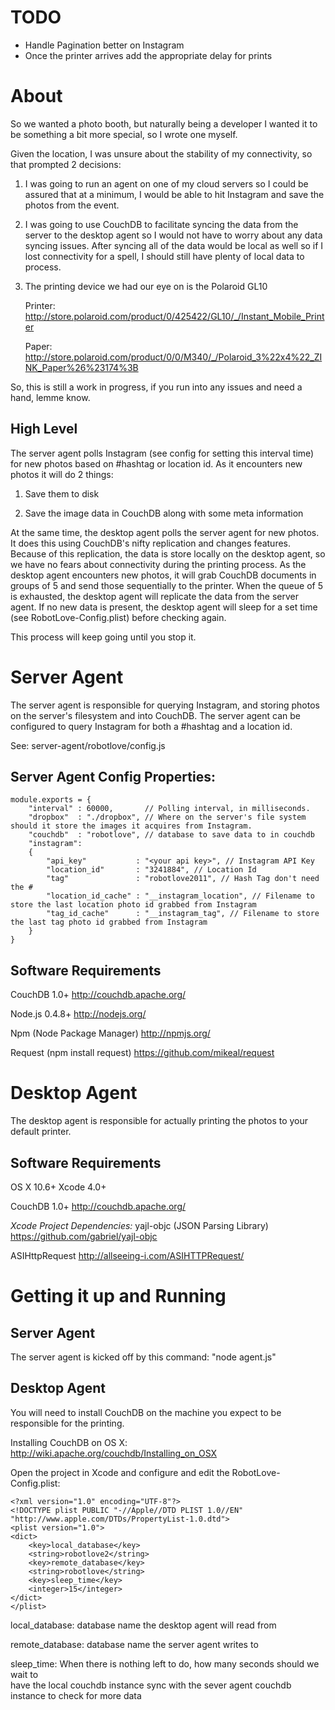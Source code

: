 TODO
=================
- Handle Pagination better on Instagram
- Once the printer arrives add the appropriate delay for prints

About
=================
So we wanted a photo booth, but naturally being a developer I wanted it to be something
a bit more special, so I wrote one myself.

Given the location, I was unsure about the stability of my connectivity, so that prompted 2 decisions:

1) I was going to run an agent on one of my cloud servers so I could be assured that at a minimum, I would be 
   able to hit Instagram and save the photos from the event.

2) I was going to use CouchDB to facilitate syncing the data from the server to the desktop agent so I would not
   have to worry about any data syncing issues. After syncing all of the data would be local as well
   so if I lost connectivity for a spell, I should still have plenty of local data to process.

3) The printing device we had our eye on is the Polaroid GL10

   Printer: http://store.polaroid.com/product/0/425422/GL10/_/Instant_Mobile_Printer

   Paper: http://store.polaroid.com/product/0/0/M340/_/Polaroid_3%22x4%22_ZINK_Paper%26%23174%3B


So, this is still a work in progress, if you run into any issues and need a hand, lemme know.

High Level
-------------
The server agent polls Instagram (see config for setting this interval time) for new photos based on #hashtag or location id. As it encounters new photos it will do 2 things:

1) Save them to disk

2) Save the image data in CouchDB along with some meta information

At the same time, the desktop agent polls the server agent for new photos.  It does this using CouchDB's nifty replication and changes features.
Because of this replication, the data is store locally on the desktop agent, so we have no fears about connectivity during the printing process.
As the desktop agent encounters new photos, it will grab CouchDB documents in groups of 5 and send those sequentially to the printer.
When the queue of 5 is exhausted, the desktop agent will replicate the data from the server agent.  If no new data is present, the 
desktop agent will sleep for a set time (see RobotLove-Config.plist) before checking again.

This process will keep going until you stop it.

Server Agent
=================
The server agent is responsible for querying Instagram, and storing photos on the server's filesystem and into CouchDB.
The server agent can be configured to query Instagram for both a #hashtag and a location id.

See: server-agent/robotlove/config.js

Server Agent Config Properties:
--------------------------------
	module.exports = {
		"interval" : 60000,       // Polling interval, in milliseconds.
		"dropbox"  : "./dropbox", // Where on the server's file system should it store the images it acquires from Instagram.
		"couchdb"  : "robotlove", // database to save data to in couchdb
		"instagram": 
		{
			"api_key"           : "<your api key>", // Instagram API Key
			"location_id"       : "3241884", // Location Id 
			"tag"               : "robotlove2011", // Hash Tag don't need the #
			"location_id_cache" : "__instagram_location", // Filename to store the last location photo id grabbed from Instagram 
			"tag_id_cache"      : "__instagram_tag", // Filename to store the last tag photo id grabbed from Instagram
		}
	}


Software Requirements
------------------------
CouchDB 1.0+
http://couchdb.apache.org/

Node.js 0.4.8+
http://nodejs.org/

Npm (Node Package Manager)
http://npmjs.org/

Request (npm install request)
https://github.com/mikeal/request


Desktop Agent
=================
The desktop agent is responsible for actually printing the photos to your default printer.

Software Requirements
------------------------
OS X 10.6+
Xcode 4.0+

CouchDB 1.0+
http://couchdb.apache.org/

*Xcode Project Dependencies:*
yajl-objc (JSON Parsing Library)
https://github.com/gabriel/yajl-objc

ASIHttpRequest
http://allseeing-i.com/ASIHTTPRequest/

Getting it up and Running
============================

Server Agent
-------------------
The server agent is kicked off by this command:
"node agent.js"

Desktop Agent
-------------------
You will need to install CouchDB on the machine you expect to be responsible for the printing.  

Installing CouchDB on OS X:
http://wiki.apache.org/couchdb/Installing_on_OSX

Open the project in Xcode and configure and edit the RobotLove-Config.plist:

	<?xml version="1.0" encoding="UTF-8"?>
	<!DOCTYPE plist PUBLIC "-//Apple//DTD PLIST 1.0//EN" "http://www.apple.com/DTDs/PropertyList-1.0.dtd">
	<plist version="1.0">
	<dict>
		<key>local_database</key>
		<string>robotlove2</string>
		<key>remote_database</key>
		<string>robotlove</string> 
		<key>sleep_time</key>
		<integer>15</integer>
	</dict>
	</plist>

local_database: 
database name the desktop agent will read from

remote_database:
database name the server agent writes to

sleep_time: 
When there is nothing left to do, how many seconds should we wait to  
have the local couchdb instance sync with the sever agent couchdb instance to check for more data
